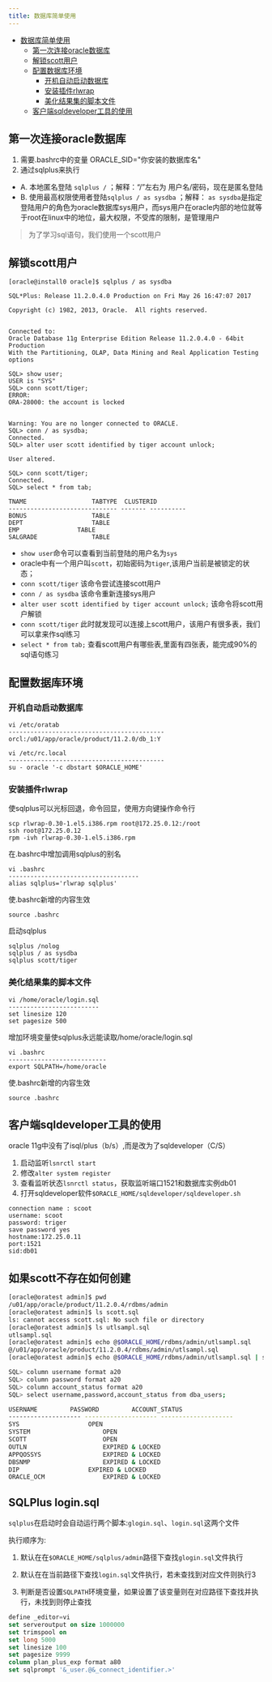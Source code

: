 ```yaml
---
title: 数据库简单使用
---
```


<!-- TOC depthFrom:1 depthTo:6 withLinks:1 updateOnSave:1 orderedList:0 -->

- [数据库简单使用](#数据库简单使用)
	- [第一次连接oracle数据库](#第一次连接oracle数据库)
	- [解锁scott用户](#解锁scott用户)
	- [配置数据库环境](#配置数据库环境)
		- [开机自动启动数据库](#开机自动启动数据库)
		- [安装插件rlwrap](#安装插件rlwrap)
		- [美化结果集的脚本文件](#美化结果集的脚本文件)
	- [客户端sqldeveloper工具的使用](#客户端sqldeveloper工具的使用)

<!-- /TOC -->


## 第一次连接oracle数据库

1. 需要.bashrc中的变量 ORACLE_SID="你安装的数据库名"
2. 通过sqlplus来执行
- A. 本地匿名登陆	`sqlplus /` ；解释：“/”左右为 用户名/密码，现在是匿名登陆
- B. 使用最高权限使用者登陆`sqlplus / as sysdba` ；解释： `as sysdba`是指定登陆用户的角色为oracle数据库sys用户，而sys用户在oracle内部的地位就等于root在linux中的地位，最大权限，不受库的限制，是管理用户

> 为了学习sql语句，我们使用一个scott用户

## 解锁scott用户

```shell
[oracle@install0 oracle]$ sqlplus / as sysdba

SQL*Plus: Release 11.2.0.4.0 Production on Fri May 26 16:47:07 2017

Copyright (c) 1982, 2013, Oracle.  All rights reserved.


Connected to:
Oracle Database 11g Enterprise Edition Release 11.2.0.4.0 - 64bit Production
With the Partitioning, OLAP, Data Mining and Real Application Testing options

SQL> show user;
USER is "SYS"
SQL> conn scott/tiger;
ERROR:
ORA-28000: the account is locked


Warning: You are no longer connected to ORACLE.
SQL> conn / as sysdba;
Connected.
SQL> alter user scott identified by tiger account unlock;   

User altered.

SQL> conn scott/tiger;   
Connected.
SQL> select * from tab;

TNAME			       TABTYPE	CLUSTERID
------------------------------ ------- ----------
BONUS			       TABLE
DEPT			       TABLE
EMP			       TABLE
SALGRADE		       TABLE
```

- `show user`命令可以查看到当前登陆的用户名为`sys`
- oracle中有一个用户叫`scott`，初始密码为`tiger`,该用户当前是被锁定的状态；
- `conn scott/tiger` 该命令尝试连接scott用户
- `conn / as sysdba` 该命令重新连接sys用户
- `alter user scott identified by tiger account unlock;` 该命令将scott用户解锁
- `conn scott/tiger` 此时就发现可以连接上scott用户，该用户有很多表，我们可以拿来作sql练习
- `select * from tab;` 查看scott用户有哪些表,里面有四张表，能完成90%的sql语句练习

## 配置数据库环境


### 开机自动启动数据库

```shell
vi /etc/oratab
-------------------------------------------
orcl:/u01/app/oracle/product/11.2.0/db_1:Y

vi /etc/rc.local
-------------------------------------------
su - oracle '-c dbstart $ORACLE_HOME'
```



### 安装插件rlwrap

使sqlplus可以光标回退，命令回显，使用方向键操作命令行

```shell
scp rlwrap-0.30-1.el5.i386.rpm root@172.25.0.12:/root
ssh root@172.25.0.12
rpm -ivh rlwrap-0.30-1.el5.i386.rpm
```

在.bashrc中增加调用sqlplus的别名

```shell
vi .bashrc
------------------------------------
alias sqlplus='rlwrap sqlplus'
```

使.bashrc新增的内容生效

```shell
source .bashrc
```

启动sqlplus

```shell
sqlplus /nolog
sqlplus / as sysdba
sqlplus scott/tiger
```

### 美化结果集的脚本文件

```shell
vi /home/oracle/login.sql
-------------------------
set linesize 120
set pagesize 500
```

增加环境变量使sqlplus永远能读取/home/oracle/login.sql

```shell
vi .bashrc
---------------------------
export SQLPATH=/home/oracle
```

使.bashrc新增的内容生效

```shell
source .bashrc
```

## 客户端sqldeveloper工具的使用

oracle 11g中没有了isql/plus（b/s）,而是改为了sqldeveloper（C/S）

1. 启动监听`lsnrctl start`
2. 修改`alter system register`
3. 查看监听状态`lsnrctl status`，获取监听端口1521和数据库实例db01
4. 打开sqldeveloper软件`$ORACLE_HOME/sqldeveloper/sqldeveloper.sh`
```shell
connection name : scoot
username: scoot
password: triger
save password yes
hostname:172.25.0.11
port:1521
sid:db01
```

##  如果scott不存在如何创建

```bash
[oracle@oratest admin]$ pwd
/u01/app/oracle/product/11.2.0.4/rdbms/admin
[oracle@oratest admin]$ ls scott.sql
ls: cannot access scott.sql: No such file or directory
[oracle@oratest admin]$ ls utlsampl.sql
utlsampl.sql
[oracle@oratest admin]$ echo @$ORACLE_HOME/rdbms/admin/utlsampl.sql
@/u01/app/oracle/product/11.2.0.4/rdbms/admin/utlsampl.sql
[oracle@oratest admin]$ echo @$ORACLE_HOME/rdbms/admin/utlsampl.sql | sqlplus / as sysdba

SQL> column username format a20
SQL> column password format a20
SQL> column account_status format a20
SQL> select username,password,account_status from dba_users;

USERNAME	     PASSWORD		  ACCOUNT_STATUS
-------------------- -------------------- --------------------
SYS					  OPEN
SYSTEM					  OPEN
SCOTT					  OPEN
OUTLN					  EXPIRED & LOCKED
APPQOSSYS				  EXPIRED & LOCKED
DBSNMP					  EXPIRED & LOCKED
DIP					  EXPIRED & LOCKED
ORACLE_OCM				  EXPIRED & LOCKED
```

## SQLPlus login.sql

`sqlplus`在启动时会自动运行两个脚本:`glogin.sql`、`login.sql`这两个文件

执行顺序为:

1. 默认在在`$ORACLE_HOME/sqlplus/admin`路径下查找`glogin.sql`文件执行

2. 默认在在当前路径下查找`login.sql`文件执行，若未查找到对应文件则执行3

3. 判断是否设置`SQLPATH`环境变量，如果设置了该变量则在对应路径下查找并执行，未找到则停止查找

```sql
define _editor=vi
set serveroutput on size 1000000
set trimspool on
set long 5000
set linesize 100
set pagesize 9999
column plan_plus_exp format a80
set sqlprompt '&_user.@&_connect_identifier.>'
```

